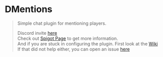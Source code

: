 # DMentions
> Simple chat plugin for mentioning players.
>
> Discord invite [here](https://discord.gg/dN6RUzZGgJ)\
> Check out [Spigot Page](https://www.spigotmc.org/resources/dmentions.121452/) to get more information.\
> And if you are stuck in configuring the plugin. First look at the [Wiki](https://github.com/desaxxx/DMentions/wiki)\
> If that did not help either, you can open an issue [here](https://github.com/desaxxx/DMentions/issues)
